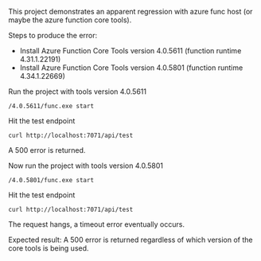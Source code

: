 This project demonstrates an apparent regression with azure func host (or maybe the azure function core tools).

Steps to produce the error:
- Install Azure Function Core Tools version 4.0.5611 (function runtime 4.31.1.22191)
- Install Azure Function Core Tools version 4.0.5801 (function runtime 4.34.1.22669)

Run the project with tools version 4.0.5611
```
/4.0.5611/func.exe start
```
Hit the test endpoint
```
curl http://localhost:7071/api/test
```
A 500 error is returned.

Now run the project with tools version 4.0.5801
```
/4.0.5801/func.exe start
```
Hit the test endpoint
```
curl http://localhost:7071/api/test
```
The request hangs, a timeout error eventually occurs.

Expected result: A 500 error is returned regardless of which version of the core tools is being used.

